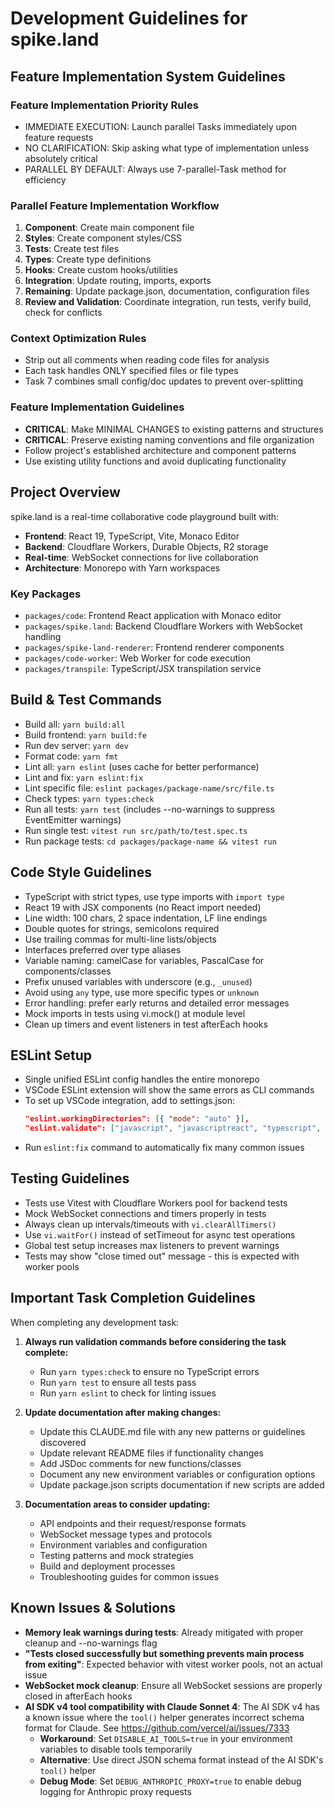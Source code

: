 # Development Guidelines for spike.land

## Feature Implementation System Guidelines

### Feature Implementation Priority Rules
- IMMEDIATE EXECUTION: Launch parallel Tasks immediately upon feature requests
- NO CLARIFICATION: Skip asking what type of implementation unless absolutely critical
- PARALLEL BY DEFAULT: Always use 7-parallel-Task method for efficiency

### Parallel Feature Implementation Workflow
1. **Component**: Create main component file
2. **Styles**: Create component styles/CSS
3. **Tests**: Create test files
4. **Types**: Create type definitions
5. **Hooks**: Create custom hooks/utilities
6. **Integration**: Update routing, imports, exports
7. **Remaining**: Update package.json, documentation, configuration files
8. **Review and Validation**: Coordinate integration, run tests, verify build, check for conflicts

### Context Optimization Rules
- Strip out all comments when reading code files for analysis
- Each task handles ONLY specified files or file types
- Task 7 combines small config/doc updates to prevent over-splitting

### Feature Implementation Guidelines
- **CRITICAL**: Make MINIMAL CHANGES to existing patterns and structures
- **CRITICAL**: Preserve existing naming conventions and file organization
- Follow project's established architecture and component patterns
- Use existing utility functions and avoid duplicating functionality



## Project Overview

spike.land is a real-time collaborative code playground built with:
- **Frontend**: React 19, TypeScript, Vite, Monaco Editor
- **Backend**: Cloudflare Workers, Durable Objects, R2 storage
- **Real-time**: WebSocket connections for live collaboration
- **Architecture**: Monorepo with Yarn workspaces

### Key Packages
- `packages/code`: Frontend React application with Monaco editor
- `packages/spike.land`: Backend Cloudflare Workers with WebSocket handling
- `packages/spike-land-renderer`: Frontend renderer components
- `packages/code-worker`: Web Worker for code execution
- `packages/transpile`: TypeScript/JSX transpilation service

## Build & Test Commands

- Build all: `yarn build:all`
- Build frontend: `yarn build:fe`
- Run dev server: `yarn dev`
- Format code: `yarn fmt`
- Lint all: `yarn eslint` (uses cache for better performance)
- Lint and fix: `yarn eslint:fix`
- Lint specific file: `eslint packages/package-name/src/file.ts`
- Check types: `yarn types:check`
- Run all tests: `yarn test` (includes --no-warnings to suppress EventEmitter warnings)
- Run single test: `vitest run src/path/to/test.spec.ts`
- Run package tests: `cd packages/package-name && vitest run`

## Code Style Guidelines

- TypeScript with strict types, use type imports with `import type`
- React 19 with JSX components (no React import needed)
- Line width: 100 chars, 2 space indentation, LF line endings
- Double quotes for strings, semicolons required
- Use trailing commas for multi-line lists/objects
- Interfaces preferred over type aliases
- Variable naming: camelCase for variables, PascalCase for components/classes
- Prefix unused variables with underscore (e.g., `_unused`)
- Avoid using `any` type, use more specific types or `unknown`
- Error handling: prefer early returns and detailed error messages
- Mock imports in tests using vi.mock() at module level
- Clean up timers and event listeners in test afterEach hooks

## ESLint Setup

- Single unified ESLint config handles the entire monorepo
- VSCode ESLint extension will show the same errors as CLI commands
- To set up VSCode integration, add to settings.json:
  ```json
  "eslint.workingDirectories": [{ "mode": "auto" }],
  "eslint.validate": ["javascript", "javascriptreact", "typescript", "typescriptreact"]
  ```
- Run `eslint:fix` command to automatically fix many common issues

## Testing Guidelines

- Tests use Vitest with Cloudflare Workers pool for backend tests
- Mock WebSocket connections and timers properly in tests
- Always clean up intervals/timeouts with `vi.clearAllTimers()`
- Use `vi.waitFor()` instead of setTimeout for async test operations
- Global test setup increases max listeners to prevent warnings
- Tests may show "close timed out" message - this is expected with worker pools

## Important Task Completion Guidelines

When completing any development task:

1. **Always run validation commands before considering the task complete:**
   - Run `yarn types:check` to ensure no TypeScript errors
   - Run `yarn test` to ensure all tests pass
   - Run `yarn eslint` to check for linting issues

2. **Update documentation after making changes:**
   - Update this CLAUDE.md file with any new patterns or guidelines discovered
   - Update relevant README files if functionality changes
   - Add JSDoc comments for new functions/classes
   - Document any new environment variables or configuration options
   - Update package.json scripts documentation if new scripts are added

3. **Documentation areas to consider updating:**
   - API endpoints and their request/response formats
   - WebSocket message types and protocols
   - Environment variables and configuration
   - Testing patterns and mock strategies
   - Build and deployment processes
   - Troubleshooting guides for common issues

## Known Issues & Solutions

- **Memory leak warnings during tests**: Already mitigated with proper cleanup and --no-warnings flag
- **"Tests closed successfully but something prevents main process from exiting"**: Expected behavior with vitest worker pools, not an actual issue
- **WebSocket mock cleanup**: Ensure all WebSocket sessions are properly closed in afterEach hooks
- **AI SDK v4 tool compatibility with Claude Sonnet 4**: The AI SDK v4 has a known issue where the `tool()` helper generates incorrect schema format for Claude. See https://github.com/vercel/ai/issues/7333
  - **Workaround**: Set `DISABLE_AI_TOOLS=true` in your environment variables to disable tools temporarily
  - **Alternative**: Use direct JSON schema format instead of the AI SDK's `tool()` helper
  - **Debug Mode**: Set `DEBUG_ANTHROPIC_PROXY=true` to enable debug logging for Anthropic proxy requests
